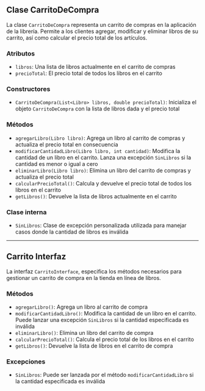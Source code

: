 ## Clase CarritoDeCompra

La clase `CarritoDeCompra` representa un carrito de compras en la aplicación de la librería. Permite a los clientes agregar, modificar y eliminar libros de su carrito, así como calcular el precio total de los artículos.

### Atributos

- `libros`: Una lista de libros actualmente en el carrito de compras
- `precioTotal`: El precio total de todos los libros en el carrito

### Constructores

- `CarritoDeCompra(List<Libro> libros, double precioTotal)`: Inicializa el objeto `CarritoDeCompra` con la lista de libros dada y el precio total

### Métodos

- `agregarLibro(Libro libro)`: Agrega un libro al carrito de compras y actualiza el precio total en consecuencia
- `modificarCantidadLibro(Libro libro, int cantidad)`: Modifica la cantidad de un libro en el carrito. Lanza una excepción `SinLibros` si la cantidad es menor o igual a cero
- `eliminarLibro(Libro libro)`: Elimina un libro del carrito de compras y actualiza el precio total
- `calcularPrecioTotal()`: Calcula y devuelve el precio total de todos los libros en el carrito
- `getLibros()`: Devuelve la lista de libros actualmente en el carrito

### Clase interna

- `SinLibros`: Clase de excepción personalizada utilizada para manejar casos donde la cantidad de libros es inválida

----

## Carrito Interfaz

La interfaz `CarritoInterface`, especifica los métodos necesarios para gestionar un carrito de compra en la tienda en línea de libros.

### Métodos

- `agregarLibro()`: Agrega un libro al carrito de compra
- `modificarCantidadLibro()`: Modifica la cantidad de un libro en el carrito. Puede lanzar una excepción `SinLibros` si la cantidad especificada es inválida
- `eliminarLibro()`: Elimina un libro del carrito de compra
- `calcularPrecioTotal()`: Calcula el precio total de los libros en el carrito
- `getLibros()`: Devuelve la lista de libros en el carrito de compra

### Excepciones

- `SinLibros`: Puede ser lanzada por el método `modificarCantidadLibro` si la cantidad especificada es inválida






